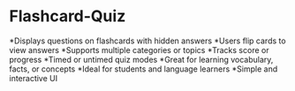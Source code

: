 # Flashcard-Quiz
  *Displays questions on flashcards with hidden answers
  *Users flip cards to view answers
  *Supports multiple categories or topics
  *Tracks score or progress
  *Timed or untimed quiz modes
  *Great for learning vocabulary, facts, or concepts
  *Ideal for students and language learners
  *Simple and interactive UI
